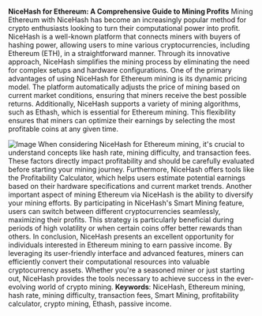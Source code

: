**NiceHash for Ethereum: A Comprehensive Guide to Mining Profits**
Mining Ethereum with NiceHash has become an increasingly popular method for crypto enthusiasts looking to turn their computational power into profit. NiceHash is a well-known platform that connects miners with buyers of hashing power, allowing users to mine various cryptocurrencies, including Ethereum (ETH), in a straightforward manner. Through its innovative approach, NiceHash simplifies the mining process by eliminating the need for complex setups and hardware configurations.
One of the primary advantages of using NiceHash for Ethereum mining is its dynamic pricing model. The platform automatically adjusts the price of mining based on current market conditions, ensuring that miners receive the best possible returns. Additionally, NiceHash supports a variety of mining algorithms, such as Ethash, which is essential for Ethereum mining. This flexibility ensures that miners can optimize their earnings by selecting the most profitable coins at any given time.

![Image](https://github.com/user-attachments/assets/d7419ec9-dc67-403f-bf28-8faea5f1f74f)
When considering NiceHash for Ethereum mining, it's crucial to understand concepts like hash rate, mining difficulty, and transaction fees. These factors directly impact profitability and should be carefully evaluated before starting your mining journey. Furthermore, NiceHash offers tools like the Profitability Calculator, which helps users estimate potential earnings based on their hardware specifications and current market trends.
Another important aspect of mining Ethereum via NiceHash is the ability to diversify your mining efforts. By participating in NiceHash's Smart Mining feature, users can switch between different cryptocurrencies seamlessly, maximizing their profits. This strategy is particularly beneficial during periods of high volatility or when certain coins offer better rewards than others.
In conclusion, NiceHash presents an excellent opportunity for individuals interested in Ethereum mining to earn passive income. By leveraging its user-friendly interface and advanced features, miners can efficiently convert their computational resources into valuable cryptocurrency assets. Whether you're a seasoned miner or just starting out, NiceHash provides the tools necessary to achieve success in the ever-evolving world of crypto mining.
**Keywords**: NiceHash, Ethereum mining, hash rate, mining difficulty, transaction fees, Smart Mining, profitability calculator, crypto mining, Ethash, passive income.
